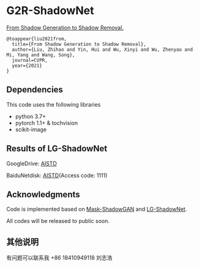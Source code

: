 # G2R-ShadowNet
[From Shadow Generation to Shadow Removal.](https://arxiv.org/abs/2103.12997)

```
@toappear{liu2021from,
  title={From Shadow Generation to Shadow Removal},
  author={Liu, Zhihao and Yin, Hui and Wu, Xinyi and Wu, Zhenyao and Mi, Yang and Wang, Song},
  journal=CVPR,
  year={2021}
}
```

## Dependencies
This code uses the following libraries
- python 3.7+
- pytorch 1.1+ & tochvision
- scikit-image

## Results of LG-ShadowNet

GoogleDrive: [AISTD](https://drive.google.com/file/d/1qDhKWeihp6dqzINrtdkwc4SIkzx42yx3/view?usp=sharing)

BaiduNetdisk: [AISTD](https://pan.baidu.com/s/1fQ4f6zFBkqUwnimA4k1M1A)(Access code: 1111)


## Acknowledgments
Code is implemented based on [Mask-ShadowGAN](https://github.com/xw-hu/Mask-ShadowGAN) and [LG-ShadowNet](https://github.com/hhqweasd/LG-ShadowNet).

All codes will be released to public soon.

## 其他说明
有问题可以联系我
+86 18410949118
刘志浩
